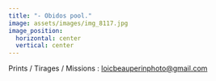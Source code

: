 ```yaml
---
title: "- Obidos pool."
image: assets/images/img_8117.jpg
image_position:
  horizontal: center
  vertical: center
---
```

Prints / Tirages / Missions : loicbeauperinphoto@gmail.com
